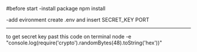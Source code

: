 #before start
-install package
npm install

-add evironment
create .env and insert
SECRET_KEY
PORT

---

to get secret key past this code on terminal
node -e "console.log(require('crypto').randomBytes(48).toString('hex'))"
